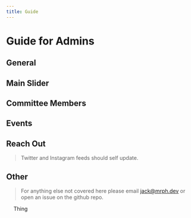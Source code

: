 ```yaml
---
title: Guide
---
```

# **Guide for Admins**

## General

## Main Slider

## Committee Members

## Events

## Reach Out

> Twitter and Instagram feeds should self update.

## Other

> For anything else not covered here please email jack@mrph.dev or open an issue on the github repo.



&nbsp;&nbsp;&nbsp;&nbsp;&nbsp;Thing